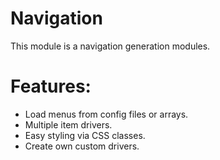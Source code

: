 # Navigation

This module is a navigation generation modules.

# Features:

* Load menus from config files or arrays.
* Multiple item drivers.
* Easy styling via CSS classes.
* Create own custom drivers.